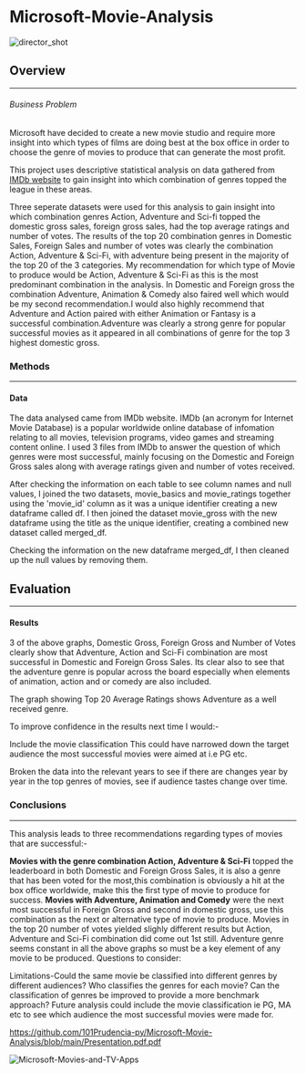 # Microsoft-Movie-Analysis

![director_shot](https://github.com/101Prudencia-py/Microsoft-Movie-Analysis/assets/141912223/b6c21112-d25d-488f-86d6-5ea0804534c2)

## Overview
***
###### Business Problem
Microsoft have decided to create a new movie studio and require more insight into which types of films are doing best at the box office in order to choose the genre of movies to produce that can generate the most profit.

This project uses descriptive statistical analysis on data gathered from [IMDb website](https://www.imdb.com/) to gain insight into which combination of genres topped the league in these areas.

Three seperate datasets were used for this analysis to gain insight into which combination genres Action, Adventure and Sci-fi topped the domestic gross sales, foreign gross sales, had the top average ratings and number of votes.  The results of the top 20 combination genres in Domestic Sales, Foreign Sales and number of votes was clearly the combination Action, Adventure & Sci-Fi, with adventure being present in the majority of the top 20 of the 3 categories. My recommendation for which type of Movie to produce would be Action, Adventure & Sci-Fi as this is the most predominant combination in the analysis. In Domestic and Foreign gross the combination Adventure, Animation & Comedy also faired well which would be my second recommendation.I would also highly recommend that Adventure and Action paired with either Animation or Fantasy  is a successful combination.Adventure was clearly a strong genre for popular successful movies as it appeared in all combinations of genre for the top 3 highest domestic gross.

### Methods
***
#### Data
The data analysed came from IMDb website. IMDb (an acronym for Internet Movie Database) is a popular worldwide online database of infomation relating to all movies, television programs, video games and streaming content online. I used 3 files from IMDb to answer the question of which genres were most successful, mainly focusing on the Domestic and Foreign Gross sales along with average ratings given and number of votes received.

After checking the information on each table to see column names and null values, I joined the two datasets, movie_basics and movie_ratings together using the 'movie_id' column as it was a unique identifier creating a new dataframe called df. I then joined the dataset movie_gross with the new dataframe using the title as the unique identifier, creating a combined new dataset called merged_df.

Checking the information on the new dataframe merged_df, I then cleaned up the null values by removing them.

## Evaluation
***
#### Results
3 of the above graphs, Domestic Gross, Foreign Gross and Number of Votes clearly show that Adventure, Action and Sci-Fi combination are most successful in Domestic and Foreign Gross Sales. Its clear also to see that the adventure genre is popular across the board especially when elements of animation, action and or comedy are also included.

The graph showing Top 20 Average Ratings shows Adventure as a well received genre.

To improve confidence in the results next time I would:-

Include the movie classification This could have narrowed down the target audience the most successful movies were aimed at i.e PG etc.

Broken the data into the relevant years to see if there are changes year by year in the top genres of movies, see if audience tastes change over time.

### Conclusions
***

This analysis leads to three recommendations regarding types of movies that are successful:-

**Movies with the genre combination Action, Adventure & Sci-Fi** topped the leaderboard in both Domestic and Foreign Gross Sales, it is also a genre that has been voted for the most,this combination is obviously a hit at the box office worldwide, make this the first type of movie to produce for success. **Movies with Adventure, Animation and Comedy** were the next most successful in Foreign Gross and second in domestic gross, use this combination as the next or alternative type of movie to produce. Movies in the top 20 number of votes yielded slighly different results but Action, Adventure and Sci-Fi combination did come out 1st still. Adventure genre seems constant in all the above graphs so must be a key element of any movie to be produced. Questions to consider:

Limitations-Could the same movie be classified into different genres by different audiences? Who classifies the genres for each movie? Can the classification of genres be improved to provide a more benchmark approach? Future analysis could include the movie classification ie PG, MA etc to see which audience the most successful movies were made for.

https://github.com/101Prudencia-py/Microsoft-Movie-Analysis/blob/main/Presentation.pdf.pdf



![Microsoft-Movies-and-TV-Apps](https://github.com/101Prudencia-py/Microsoft-Movie-Analysis/assets/141912223/51f8d50b-f2a1-4911-ade7-0de4ebe4bcc8)



